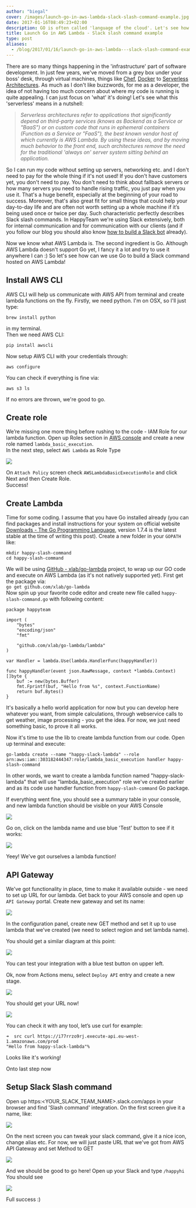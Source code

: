```yaml
---
author: "biegal"
cover: /images/launch-go-in-aws-lambda-slack-slash-command-example.jpg
date: 2017-01-16T08:49:23+02:00
description: GO is often called 'language of the cloud'. Let's see how we can use it to utilize AWS Lambda and create Slack Slash command. It's easy and serverless ;)
title: Launch Go in AWS Lambda - Slack slash command example
type: post
aliases:
  - /blog/2017/01/16/launch-go-in-aws-lambda---slack-slash-command-example/
---
```

There are so many things happening in the 'infrastructure' part of software development. In just few years, we've moved from a grey box under your boss' desk, through virtual machines, things like [Chef](https://www.chef.io/chef/), [Docker](https://www.docker.com/) to [Serverless Architectures](http://martinfowler.com/articles/serverless.html). 
As much as I don't like buzzwords, for me as a developer, the idea of not having too much concern about where my code is running is quite appealing. I can just focus on 'what' it's doing!
Let's see what this 'serverless' means in a nutshell:

> _Serverless architectures refer to applications that significantly depend on third-party services (knows as Backend as a Service or "BaaS") or on custom code that runs in ephemeral containers (Function as a Service or "FaaS"), the best known vendor host of which currently is AWS Lambda. By using these ideas, and by moving much behavior to the front end, such architectures remove the need for the traditional 'always on' server system sitting behind an application._  

So I can run my code without setting up servers, networking etc. and I don't need to pay for the whole thing if it's not used! If you don't have customers yet, you don't need to pay. You don't need to think about fallback servers or how many servers you need to handle rising traffic, you just pay when you use it. That's a huge benefit, especially at the beginning of your road to success.
Moreover, that's also great fit for small things that could help your day-to-day life and are often not worth setting up a whole machine if it’s being used once or twice per day.
Such characteristic perfectly describes Slack slash commands. In HappyTeam we're using Slack extensively, both for internal communication and for communication with our clients (and if you follow our blog you should also know [how to build a Slack bot](http://happyteam.io/blog/2016/10/03/how-to-build-karma-slack-bot-in-elixir/) already). 

Now we know what AWS Lambda is. The second ingredient is Go. Although AWS Lambda doesn't support Go yet, I fancy it a lot and try to use it anywhere I can :) 
So let's see how can we use Go to build a Slack command hosted on AWS Lambda!

## Install AWS CLI
AWS CLI will help us communicate with AWS API from terminal and create lambda functions on the fly.
Firstly, we need python. I'm on OSX, so I'll just type:  
```
brew install python
```  
in my terminal.  
Then we need AWS CLI:  
```
pip install awscli
```  
Now setup AWS CLI with your credentials through:  
```
aws configure
```  
You can check if everything is fine via:  
```
aws s3 ls
```  
If no errors are thrown, we're good to go.

## Create role
We’re missing one more thing before rushing to the code - IAM Role for our lambda function.
Open up Roles section in [AWS console](https://console.aws.amazon.com/iam/home?region=eu-west-1#/roles)
and create a new role named `lambda_basic_execution`.  
In the next step, select `AWS Lambda` as Role Type 

![](/images/post-go-aws-lambda/select_role_type.png)  

On `Attach Policy` screen check `AWSLambdaBasicExecutionRole` and click Next and then Create Role.  
Success!

## Create Lambda
Time for some coding.
I assume that you have Go installed already (you can find packages and install instructions for your system on official website [Downloads - The Go Programming Language](https://golang.org/dl/), version 1.7.4 is the latest stable at the time of writing this post). 
Create a new folder in your `GOPATH` like:
```
mkdir happy-slash-command
cd happy-slash-command
```

We will be using  [GitHub - xlab/go-lambda](https://github.com/xlab/go-lambda) project, to wrap up our GO code and execute on AWS Lambda (as it's not natively supported yet).
First get the package via:  
`go get github.com/xlab/go-lambda`  
Now spin up your favorite code editor and create new file called `happy-slash-command.go` with following content:
```
package happyteam

import (
	"bytes"
	"encoding/json"
	"fmt"

	"github.com/xlab/go-lambda/lambda"
)

var Handler = lambda.Use(lambda.HandlerFunc(happyHandler))

func happyHandler(event json.RawMessage, context *lambda.Context) []byte {
	buf := new(bytes.Buffer)
	fmt.Fprintf(buf, "Hello from %s", context.FunctionName)
	return buf.Bytes()
}
```

It's basically a hello world application for now but you can develop here whatever you want, from simple calculations, through webservice calls to get weather, image processing - you get the idea.
For now, we just need something basic, to prove it all works.  	

Now it's time to use the lib to create lambda function from our code.
Open up terminal and execute:
```
go-lambda create --name "happy-slack-lambda" --role arn:aws:iam::303182444347:role/lambda_basic_execution handler happy-slash-command
```

In other words, we want to create a lambda function named "happy-slack-lambda" that will use "lambda_basic_execution" role we've created earlier and as its code use handler function from `happy-slash-command` Go package.

If everything went fine, you should see a summary table in your console, and new lambda function should be visible on your AWS Console

![](/images/post-go-aws-lambda/lambda_ready.png)

Go on, click on the lambda name and use blue 'Test' button to see if it works:

![](/images/post-go-aws-lambda/lambda_test.png)

Yeey! We've got ourselves a lambda function!

## API Gateway
We've got functionality in place, time to make it available outside - we need to set up URL for our lambda.
Get back to your AWS console and open up `API Gateway` portal. Create new gateway and set its name:  

![](/images/post-go-aws-lambda/api_gateway_name.png)


In the configuration panel, create new GET method and set it up to use lambda that we've created (we need to select region and set lambda name).

You should get a similar diagram at this point:  

![](/images/post-go-aws-lambda/gateway_diagram.png)

You can test your integration with a blue test button on upper left.

Ok, now from Actions menu, select `Deploy API` entry and create a new stage.  

![](/images/post-go-aws-lambda/name_stage.png)

You should get your URL now!  

![](/images/post-go-aws-lambda/gateway_url.png)

You can check it with any tool, let’s use curl for example:
```
➜  src curl https://i77rrzo9rj.execute-api.eu-west-1.amazonaws.com/prod
"Hello from happy-slack-lambda"%
```

Looks like it's working!

Onto last step now

## Setup Slack Slash command
Open up https:<YOUR_SLACK_TEAM_NAME>.slack.com/apps in your browser and find 'Slash command' integration.
On the first screen give it a name, like:  

![](/images/post-go-aws-lambda/slack_command_name.png)

On the next screen you can tweak your slack command, give it a nice icon, change alias etc. For now, we will just paste URL that we've got from AWS API Gateway and set Method to GET  

![](/images/post-go-aws-lambda/slack_command_setting.png)

And we should be good to go here!
Open up your Slack and type `/happyhi` 
You should see  

![](/images/post-go-aws-lambda/result.png)

Full success :)
